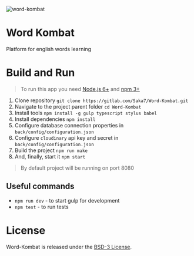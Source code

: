 ![word-kombat](https://gitlab.com/Saka7/Word-Kombat/raw/master/front/src/images/favicon.png)

# Word Kombat

Platform for english words learning

# Build and Run

> To run this app you need [Node.js 6+](https://nodejs.org/en/) and [npm 3+](https://www.npmjs.com/)

1. Clone repository `git clone https://gitlab.com/Saka7/Word-Kombat.git`
2. Navigate to the project parent folder `cd Word-Kombat`
3. Install tools `npm install -g gulp typescript stylus babel`
4. Install dependencies `npm install`
5. Configure database connection properties in `back/config/configuration.json`
6. Configure `cloudinary` api key and secret in `back/config/configuration.json`
7. Build the project `npm run make`
8. And, finally, start it `npm start`

> By default project will be running on port 8080

## Useful commands
- `npm run dev` - to start gulp for development
- `npm test` - to run tests

# License
Word-Kombat is released under the [BSD-3 License](https://opensource.org/licenses/BSD-3-Clause).

